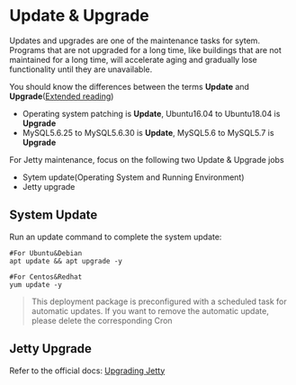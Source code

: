 # Update & Upgrade

Updates and upgrades are one of the maintenance tasks for sytem. Programs that are not upgraded for a long time, like buildings that are not maintained for a long time, will accelerate aging and gradually lose functionality until they are unavailable.

You should know the differences between the terms **Update** and **Upgrade**([Extended reading](https://support.websoft9.com/docs/faq/tech-upgrade.html#update-vs-upgrade))
- Operating system patching is **Update**, Ubuntu16.04 to Ubuntu18.04 is **Upgrade**
- MySQL5.6.25 to MySQL5.6.30 is **Update**, MySQL5.6 to MySQL5.7 is **Upgrade**

For Jetty maintenance, focus on the following two Update & Upgrade jobs

- Sytem update(Operating System and Running Environment) 
- Jetty upgrade 

## System Update

Run an update command to complete the system update:

``` shell
#For Ubuntu&Debian
apt update && apt upgrade -y

#For Centos&Redhat
yum update -y
```
> This deployment package is preconfigured with a scheduled task for automatic updates. If you want to remove the automatic update, please delete the corresponding Cron

## Jetty Upgrade

Refer to the official docs: [Upgrading Jetty](https://www.jetty.com/upgrade.html)